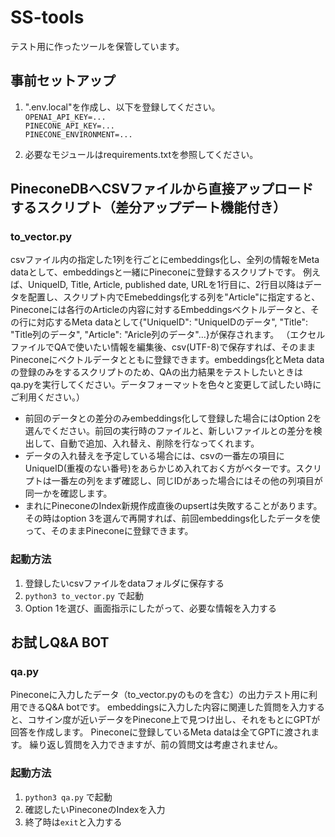# SS-tools
テスト用に作ったツールを保管しています。

## 事前セットアップ
1. ".env.local"を作成し、以下を登録してください。<br>
`OPENAI_API_KEY=...`  
`PINECONE_API_KEY=...`  
`PINECONE_ENVIRONMENT=...`  

2. 必要なモジュールはrequirements.txtを参照してください。

## PineconeDBへCSVファイルから直接アップロードするスクリプト（差分アップデート機能付き）
### to_vector.py
csvファイル内の指定した1列を行ごとにembeddings化し、全列の情報をMeta dataとして、embeddingsと一緒にPineconeに登録するスクリプトです。
例えば、UniqueID, Title, Article, published date, URLを1行目に、2行目以降はデータを配置し、スクリプト内でEmebeddings化する列を"Article"に指定すると、Pineconeには各行のArticleの内容に対するEmbeddingsベクトルデータと、その行に対応するMeta dataとして{"UniqueID": "UniqueIDのデータ", "Title": "Title列のデータ", "Article": "Aricle列のデータ"...}が保存されます。
（エクセルファイルでQAで使いたい情報を編集後、csv(UTF-8)で保存すれば、そのままPineconeにベクトルデータとともに登録できます。embeddings化とMeta dataの登録のみをするスクリプトのため、QAの出力結果をテストしたいときはqa.pyを実行してください。データフォーマットを色々と変更して試したい時にご利用ください。）

- 前回のデータとの差分のみembeddings化して登録した場合にはOption 2を選んでください。前回の実行時のファイルと、新しいファイルとの差分を検出して、自動で追加、入れ替え、削除を行なってくれます。
- データの入れ替えを予定している場合には、csvの一番左の項目にUniqueID(重複のない番号)をあらかじめ入れておく方がベターです。スクリプトは一番左の列をまず確認し、同じIDがあった場合にはその他の列項目が同一かを確認します。
- まれにPineconeのIndex新規作成直後のupsertは失敗することがあります。その時はoption 3を選んで再開すれば、前回embeddings化したデータを使って、そのままPineconeに登録できます。

### 起動方法
1. 登録したいcsvファイルをdataフォルダに保存する
2. `python3 to_vector.py` で起動
3. Option 1を選び、画面指示にしたがって、必要な情報を入力する


## お試しQ&A BOT
### qa.py
Pineconeに入力したデータ（to_vector.pyのものを含む）の出力テスト用に利用できるQ&A botです。
embeddingsに入力した内容に関連した質問を入力すると、コサイン度が近いデータをPinecone上で見つけ出し、それをもとにGPTが回答を作成します。
Pineconeに登録しているMeta dataは全てGPTに渡されます。
繰り返し質問を入力できますが、前の質問文は考慮されません。

### 起動方法
1. `python3 qa.py` で起動
2. 確認したいPineconeのIndexを入力
3. 終了時は`exit`と入力する